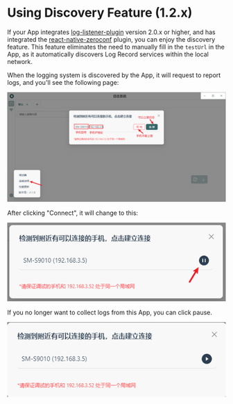 # Using Discovery Feature (1.2.x)

If your App integrates [log-listener-plugin](https://github.com/wutiange/log-listener-plugin) version 2.0.x or higher, and has integrated the [react-native-zeroconf](https://www.npmjs.com/package/react-native-zeroconf) plugin, you can enjoy the discovery feature. This feature eliminates the need to manually fill in the `testUrl` in the App, as it automatically discovers Log Record services within the local network.

When the logging system is discovered by the App, it will request to report logs, and you'll see the following page:

![Service Discovery](../images/docs/service-discovery.png)

After clicking "Connect", it will change to this:

![Connected Play](../images/docs/connected-play.png)

If you no longer want to collect logs from this App, you can click pause.

![Pause App Log Collection](../images/docs/connected-pause.png)